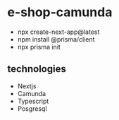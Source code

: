 # e-shop-camunda

- npx create-next-app@latest
- npm install @prisma/client
- npx prisma init


## technologies

- Nextjs
- Camunda
- Typescript
- Posgresql
